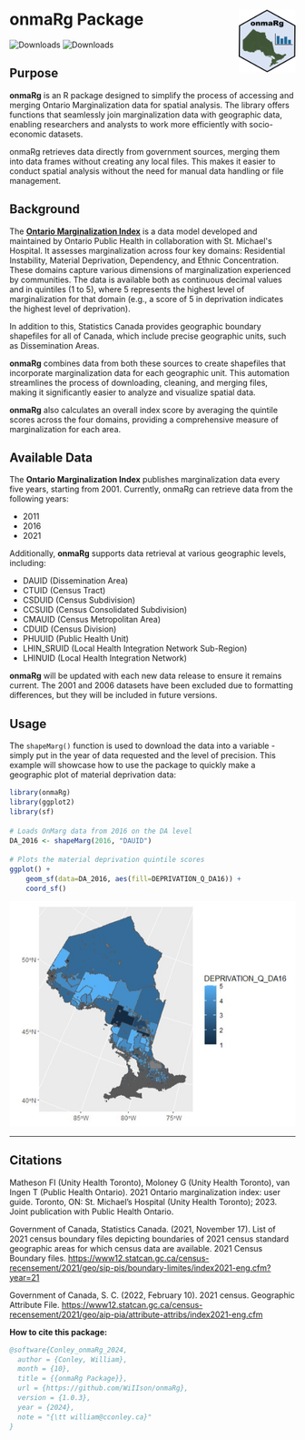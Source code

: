 # onmaRg Package <img src="hexsticker.png"  width="100" height="110" align="right">

![Downloads](https://cranlogs.r-pkg.org/badges/onmaRg)
![Downloads](https://cranlogs.r-pkg.org/badges/grand-total/onmaRg)

## Purpose

**onmaRg** is an R package designed to simplify the process of accessing and merging Ontario Marginalization data for spatial analysis. The library offers functions that seamlessly join marginalization data with geographic data, enabling researchers and analysts to work more efficiently with socio-economic datasets.

onmaRg retrieves data directly from government sources, merging them into data frames without creating any local files. This makes it easier to conduct spatial analysis without the need for manual data handling or file management.

## Background

The [**Ontario Marginalization Index**](https://www.publichealthontario.ca/en/Data-and-Analysis/Health-Equity/Ontario-Marginalization-Index) is a data model developed and maintained by Ontario Public Health in collaboration with St. Michael's Hospital. It assesses marginalization across four key domains: Residential Instability, Material Deprivation, Dependency, and Ethnic Concentration. These domains capture various dimensions of marginalization experienced by communities. The data is available both as continuous decimal values and in quintiles (1 to 5), where 5 represents the highest level of marginalization for that domain (e.g., a score of 5 in deprivation indicates the highest level of deprivation).

In addition to this, Statistics Canada provides geographic boundary shapefiles for all of Canada, which include precise geographic units, such as Dissemination Areas.

**onmaRg** combines data from both these sources to create shapefiles that incorporate marginalization data for each geographic unit. This automation streamlines the process of downloading, cleaning, and merging files, making it significantly easier to analyze and visualize spatial data.

**onmaRg** also calculates an overall index score by averaging the quintile scores across the four domains, providing a comprehensive measure of marginalization for each area.

## Available Data

The **Ontario Marginalization Index** publishes marginalization data every five years, starting from 2001. Currently, onmaRg can retrieve data from the following years:
- 2011
- 2016
- 2021

Additionally, **onmaRg** supports data retrieval at various geographic levels, including:
- DAUID (Dissemination Area)
- CTUID (Census Tract)
- CSDUID (Census Subdivision)
- CCSUID (Census Consolidated Subdivision)
- CMAUID (Census Metropolitan Area)
- CDUID (Census Division)
- PHUUID (Public Health Unit)
- LHIN_SRUID (Local Health Integration Network Sub-Region)
- LHINUID (Local Health Integration Network)

**onmaRg** will be updated with each new data release to ensure it remains current. The 2001 and 2006 datasets have been excluded due to formatting differences, but they will be included in future versions.

## Usage

The `shapeMarg()` function is used to download the data into a variable - simply put in the year of data requested and the level of precision. This example will showcase how to use the package to quickly make a geographic plot of material deprivation data:

```r
library(onmaRg)
library(ggplot2)
library(sf)

# Loads OnMarg data from 2016 on the DA level
DA_2016 <- shapeMarg(2016, "DAUID")

# Plots the material deprivation quintile scores
ggplot() +
    geom_sf(data=DA_2016, aes(fill=DEPRIVATION_Q_DA16)) +
    coord_sf()
```
![](Example1.jpg)

---

## Citations

Matheson FI (Unity Health Toronto), Moloney G (Unity Health Toronto), van Ingen T (Public Health Ontario). 2021 Ontario marginalization index: user guide. Toronto, ON: St. Michael’s Hospital (Unity Health Toronto); 2023. Joint publication with Public Health Ontario.

Government of Canada, Statistics Canada. (2021, November 17). List of 2021 census boundary files depicting boundaries of 2021 census standard geographic areas for which census data are available. 2021 Census Boundary files. https://www12.statcan.gc.ca/census-recensement/2021/geo/sip-pis/boundary-limites/index2021-eng.cfm?year=21

Government of Canada, S. C. (2022, February 10). 2021 census. Geographic Attribute File. https://www12.statcan.gc.ca/census-recensement/2021/geo/aip-pia/attribute-attribs/index2021-eng.cfm

**How to cite this package:**

```bibtex
@software{Conley_onmaRg_2024,
  author = {Conley, William},
  month = {10},
  title = {{onmaRg Package}},
  url = {https://github.com/WiIIson/onmaRg},
  version = {1.0.3},
  year = {2024},
  note = "{\tt william@cconley.ca}"
}
```